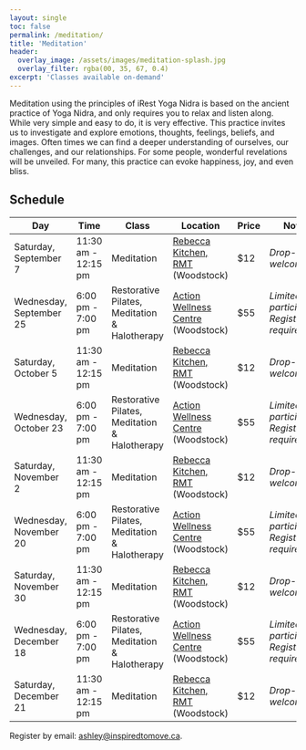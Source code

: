 ```yaml
---
layout: single
toc: false
permalink: /meditation/
title: 'Meditation'
header:
  overlay_image: /assets/images/meditation-splash.jpg
  overlay_filter: rgba(00, 35, 67, 0.4)
excerpt: 'Classes available on-demand'
---
```


Meditation using the principles of iRest Yoga Nidra is based on the ancient practice
of Yoga Nidra, and only requires you to relax and listen along. While very simple and
easy to do, it is very effective. This practice invites us to investigate and explore
emotions, thoughts, feelings, beliefs, and images. Often times we can find a deeper
understanding of ourselves, our challenges, and our relationships. For some people,
wonderful revelations will be unveiled. For many, this practice can evoke happiness,
joy, and even bliss.

## Schedule

| Day |Time | Class | Location | Price | Notes
| --- |---- | ----- | -------- | ----- | -----
| Saturday, September 7 | 11:30 am - 12:15 pm | Meditation | [Rebecca Kitchen, RMT](http://www.rebecca-rmt.com) (Woodstock) | $12 | *Drop-ins welcome*
| Wednesday, September 25 | 6:00 pm - 7:00 pm | Restorative Pilates, Meditation & Halotherapy | [Action Wellness Centre](https://www.facebook.com/ActionWellnessCentreON/) (Woodstock) | $55 | *Limited to 4 participants; Registration required*
| Saturday, October 5 | 11:30 am - 12:15 pm | Meditation |  [Rebecca Kitchen, RMT](http://www.rebecca-rmt.com) (Woodstock) | $12 | *Drop-ins welcome*
| Wednesday, October 23 | 6:00 pm - 7:00 pm | Restorative Pilates, Meditation & Halotherapy | [Action Wellness Centre](https://www.facebook.com/ActionWellnessCentreON/) (Woodstock) | $55 | *Limited to 4 participants; Registration required*
| Saturday, November 2 | 11:30 am - 12:15 pm | Meditation | [Rebecca Kitchen, RMT](http://www.rebecca-rmt.com) (Woodstock) | $12 | *Drop-ins welcome*
| Wednesday, November 20 | 6:00 pm - 7:00 pm | Restorative Pilates, Meditation & Halotherapy | [Action Wellness Centre](https://www.facebook.com/ActionWellnessCentreON/) (Woodstock) | $55 | *Limited to 4 participants; Registration required*
| Saturday, November 30 | 11:30 am - 12:15 pm | Meditation | [Rebecca Kitchen, RMT](http://www.rebecca-rmt.com) (Woodstock) | $12 | *Drop-ins welcome*
| Wednesday, December 18 | 6:00 pm - 7:00 pm | Restorative Pilates, Meditation & Halotherapy | [Action Wellness Centre](https://www.facebook.com/ActionWellnessCentreON/) (Woodstock) | $55 | *Limited to 4 participants; Registration required*
| Saturday, December 21 | 11:30 am - 12:15 pm | Meditation | [Rebecca Kitchen, RMT](http://www.rebecca-rmt.com) (Woodstock) | $12 | *Drop-ins welcome*

Register by email: [ashley@inspiredtomove.ca](mailto:ashley@inspiredtomove.ca). 
